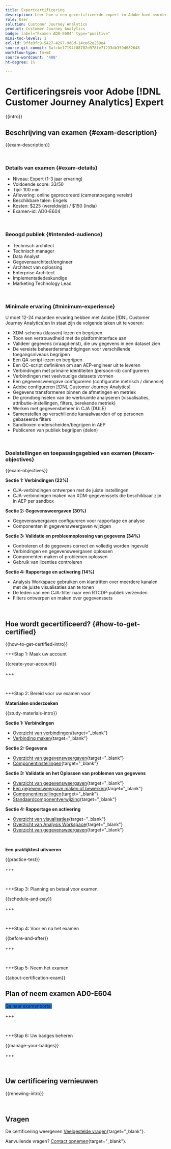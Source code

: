```yaml
---
title: Expertcertificering
description: Leer hoe u een gecertificeerde expert in Adobe kunt worden [!DNL Customer Journey Analytics]
role: User
solution: Customer Journey Analytics
product: Customer Journey Analytics
badge: label="Examen AD0-E604" type="positive"
mini-toc-levels: 1
exl-id: 9ffe9fc9-5427-4297-9d8d-14ce62e239e4
source-git-commit: 6afcbe17194f88702d978fe71233db359d682648
workflow-type: tm+mt
source-wordcount: '488'
ht-degree: 1%

---
```


# Certificeringsreis voor Adobe [!DNL Customer Journey Analytics] Expert

{{intro}}

## Beschrijving van examen {#exam-description}

{{exam-description}}

<br>

### Details van examen {#exam-details}

* Niveau: Expert (1-3 jaar ervaring)
* Voldoende score: 33/50
* Tijd: 100 min
* Aflevering: online geprocoreerd (cameratoegang vereist)
* Beschikbare talen: Engels
* Kosten: $225 (wereldwijd) / $150 (India)
* Examen-id: AD0-E604

<br>

### Beoogd publiek {#intended-audience}

* Technisch architect
* Technisch manager
* Data Analyst
* Gegevensarchitect/engineer
* Architect van oplossing
* Enterprise Architect
* Implementatiedeskundige
* Marketing Technology Lead

<br>

### Minimale ervaring {#minimum-experience}

U moet 12-24 maanden ervaring hebben met Adobe [!DNL Customer Journey Analytics]en in staat zijn de volgende taken uit te voeren:

* XDM-schema (klassen) lezen en begrijpen
* Toon een vertrouwdheid met de platforminterface aan
* Valideer gegevens (vraagdienst), die uw gegevens in een dataset zien
* De vereiste beheerdersmachtigingen voor verschillende toegangsniveaus begrijpen
* Een QA-script lezen en begrijpen
* Een QC-script definiëren om aan AEP-engineer uit te leveren
* Verbindingen met primaire identiteiten (persoon-id) configureren
* Verbindingen met veelvoudige datasets vormen
* Een gegevensweergave configureren (configuratie metrisch / dimensie)
* Adobe configureren [!DNL Customer Journey Analytics]
* Gegevens transformeren binnen de afmetingen en metriek
* De grondbeginselen van de werkruimte analyseren (visualisaties, attributie-instellingen, filters, berekende metriek)
* Werken met gegevensbeheer in CJA (DULE)
* Samenstellen op verschillende kanaalwaarden of op personen gebaseerde filters
* Sandboxen onderscheiden/begrijpen in AEP
* Publiceren van publiek begrijpen (delen)

<br>

### Doelstellingen en toepassingsgebied van examen {#exam-objectives}

{{exam-objectives}}

**Sectie 1: Verbindingen (22%)**

* CJA-verbindingen ontwerpen met de juiste instellingen
* CJA-verbindingen maken van XDM-gegevenssets die beschikbaar zijn in AEP per sandbox

**Sectie 2: Gegevensweergaven (30%)**

* Gegevensweergaven configureren voor rapportage en analyse
* Componenten in gegevensweergaven wijzigen

**Sectie 3: Validatie en probleemoplossing van gegevens (34%)**

* Controleren of de gegevens correct en volledig worden ingevuld
* Verbindingen en gegevensweergaven oplossen
* Componenten maken of problemen oplossen
* Gebruik van licenties controleren

**Sectie 4: Rapportage en activering (14%)**

* Analysis Workspace gebruiken om klantritten over meerdere kanalen met de juiste visualisaties aan te tonen
* De leden van een CJA-filter naar een RTCDP-publiek verzenden
* Filters ontwerpen en maken over gegevenssets

<br>

## Hoe wordt gecertificeerd? {#how-to-get-certified}

{{how-to-get-certified-intro}}

+++Stap 1: Maak uw account

{{create-your-account}}

+++

<br>

+++Stap 2: Bereid voor uw examen voor

**Materialen onderzoeken**

{{study-materials-intro}}

**Sectie 1: Verbindingen**

* [Overzicht van verbindingen](https://experienceleague.adobe.com/docs/analytics-platform/using/cja-connections/overview.html){target="_blank"}
* [Verbinding maken](https://experienceleague.adobe.com/docs/analytics-platform/using/cja-connections/create-connection.html){target="_blank"}

**Sectie 2: Gegevens**

* [Overzicht van gegevensweergaven](https://experienceleague.adobe.com/docs/analytics-platform/using/cja-dataviews/data-views.html){target="_blank"}
* [Componentinstellingen](https://experienceleague.adobe.com/docs/analytics-platform/using/cja-dataviews/component-settings/overview.html){target="_blank"}

**Sectie 3: Validatie en het Oplossen van problemen van gegevens**

* [Overzicht van gegevensweergaven](https://experienceleague.adobe.com/docs/analytics-platform/using/cja-dataviews/data-views.html){target="_blank"}
* [Een gegevensweergave maken of bewerken](https://experienceleague.adobe.com/docs/analytics-platform/using/cja-dataviews/create-dataview.html){target="_blank"}
* [Componentinstellingen](https://experienceleague.adobe.com/docs/analytics-platform/using/cja-dataviews/component-settings/overview.html){target="_blank"}
* [Standaardcomponentverwijzing](https://experienceleague.adobe.com/docs/analytics-platform/using/cja-dataviews/component-reference.html){target="_blank"}

**Sectie 4: Rapportage en activering**

* [Overzicht van visualisaties](https://experienceleague.adobe.com/docs/analytics-platform/using/cja-workspace/visualizations/freeform-analysis-visualizations.html){target="_blank"}
* [Overzicht van Analysis Workspace](https://experienceleague.adobe.com/docs/analytics-platform/using/cja-workspace/home.html){target="_blank"}
* [Overzicht van gegevensweergaven](https://experienceleague.adobe.com/docs/analytics-platform/using/cja-dataviews/data-views.html){target="_blank"}

<br>

**Een praktijktest uitvoeren**

{{practice-test}}

+++

<br>

+++Stap 3: Planning en betaal voor examen

{{schedule-and-pay}}

+++

<br>

+++Stap 4: Voor en na het examen

{{before-and-after}}

+++

<br>

+++Stap 5: Neem het examen

{{about-certification-exam}}

## Plan of neem examen AD0-E604

<a href="https://www.certmetrics.com/adobe/candidate/examity_sso.aspx?eid=AD0-E604" target="_blank" class="spectrum-Button spectrum-Button--fill spectrum-Button--accent spectrum-Button--sizeM is-margin-bottom-big-big at-element-click-tracking" style="background-color:#1473E6">

<span class="spectrum-Button-label has-no-wrap">
   Ga naar examenportal
</span>
</a>

+++

<br>

+++Stap 6: Uw badges beheren

{{manage-your-badges}}

+++

<br>

## Uw certificering vernieuwen

{{renewing-intro}}

<br>

## Vragen

De certificering weergeven [Veelgestelde vragen](https://experienceleague.adobe.com/docs/certification/certification/faq.html){target="_blank"}.

Aanvullende vragen? [Contact opnemen](mailto:certif@adobe.com){target="_blank"}.
